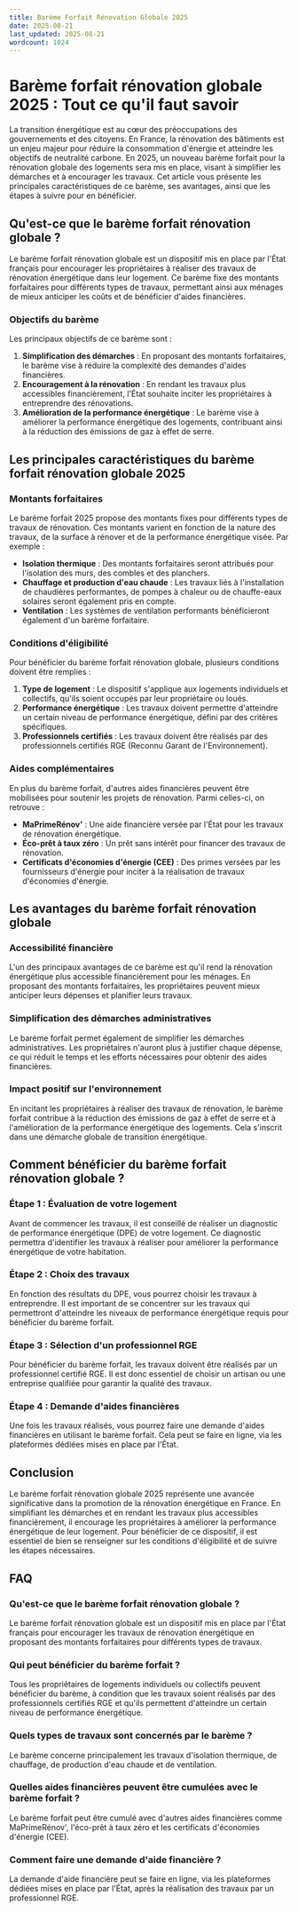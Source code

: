 ```yaml
---
title: Barème Forfait Rénovation Globale 2025
date: 2025-08-21
last_updated: 2025-08-21
wordcount: 1024
---
```


# Barème forfait rénovation globale 2025 : Tout ce qu'il faut savoir

La transition énergétique est au cœur des préoccupations des gouvernements et des citoyens. En France, la rénovation des bâtiments est un enjeu majeur pour réduire la consommation d'énergie et atteindre les objectifs de neutralité carbone. En 2025, un nouveau barème forfait pour la rénovation globale des logements sera mis en place, visant à simplifier les démarches et à encourager les travaux. Cet article vous présente les principales caractéristiques de ce barème, ses avantages, ainsi que les étapes à suivre pour en bénéficier.

## Qu'est-ce que le barème forfait rénovation globale ?

Le barème forfait rénovation globale est un dispositif mis en place par l'État français pour encourager les propriétaires à réaliser des travaux de rénovation énergétique dans leur logement. Ce barème fixe des montants forfaitaires pour différents types de travaux, permettant ainsi aux ménages de mieux anticiper les coûts et de bénéficier d'aides financières.

### Objectifs du barème

Les principaux objectifs de ce barème sont :

1. **Simplification des démarches** : En proposant des montants forfaitaires, le barème vise à réduire la complexité des demandes d'aides financières.
2. **Encouragement à la rénovation** : En rendant les travaux plus accessibles financièrement, l'État souhaite inciter les propriétaires à entreprendre des rénovations.
3. **Amélioration de la performance énergétique** : Le barème vise à améliorer la performance énergétique des logements, contribuant ainsi à la réduction des émissions de gaz à effet de serre.

## Les principales caractéristiques du barème forfait rénovation globale 2025

### Montants forfaitaires

Le barème forfait 2025 propose des montants fixes pour différents types de travaux de rénovation. Ces montants varient en fonction de la nature des travaux, de la surface à rénover et de la performance énergétique visée. Par exemple :

- **Isolation thermique** : Des montants forfaitaires seront attribués pour l'isolation des murs, des combles et des planchers.
- **Chauffage et production d'eau chaude** : Les travaux liés à l'installation de chaudières performantes, de pompes à chaleur ou de chauffe-eaux solaires seront également pris en compte.
- **Ventilation** : Les systèmes de ventilation performants bénéficieront également d'un barème forfaitaire.

### Conditions d'éligibilité

Pour bénéficier du barème forfait rénovation globale, plusieurs conditions doivent être remplies :

1. **Type de logement** : Le dispositif s'applique aux logements individuels et collectifs, qu'ils soient occupés par leur propriétaire ou loués.
2. **Performance énergétique** : Les travaux doivent permettre d'atteindre un certain niveau de performance énergétique, défini par des critères spécifiques.
3. **Professionnels certifiés** : Les travaux doivent être réalisés par des professionnels certifiés RGE (Reconnu Garant de l'Environnement).

### Aides complémentaires

En plus du barème forfait, d'autres aides financières peuvent être mobilisées pour soutenir les projets de rénovation. Parmi celles-ci, on retrouve :

- **MaPrimeRénov'** : Une aide financière versée par l'État pour les travaux de rénovation énergétique.
- **Éco-prêt à taux zéro** : Un prêt sans intérêt pour financer des travaux de rénovation.
- **Certificats d'économies d'énergie (CEE)** : Des primes versées par les fournisseurs d'énergie pour inciter à la réalisation de travaux d'économies d'énergie.

## Les avantages du barème forfait rénovation globale

### Accessibilité financière

L'un des principaux avantages de ce barème est qu'il rend la rénovation énergétique plus accessible financièrement pour les ménages. En proposant des montants forfaitaires, les propriétaires peuvent mieux anticiper leurs dépenses et planifier leurs travaux.

### Simplification des démarches administratives

Le barème forfait permet également de simplifier les démarches administratives. Les propriétaires n'auront plus à justifier chaque dépense, ce qui réduit le temps et les efforts nécessaires pour obtenir des aides financières.

### Impact positif sur l'environnement

En incitant les propriétaires à réaliser des travaux de rénovation, le barème forfait contribue à la réduction des émissions de gaz à effet de serre et à l'amélioration de la performance énergétique des logements. Cela s'inscrit dans une démarche globale de transition énergétique.

## Comment bénéficier du barème forfait rénovation globale ?

### Étape 1 : Évaluation de votre logement

Avant de commencer les travaux, il est conseillé de réaliser un diagnostic de performance énergétique (DPE) de votre logement. Ce diagnostic permettra d'identifier les travaux à réaliser pour améliorer la performance énergétique de votre habitation.

### Étape 2 : Choix des travaux

En fonction des résultats du DPE, vous pourrez choisir les travaux à entreprendre. Il est important de se concentrer sur les travaux qui permettront d'atteindre les niveaux de performance énergétique requis pour bénéficier du barème forfait.

### Étape 3 : Sélection d'un professionnel RGE

Pour bénéficier du barème forfait, les travaux doivent être réalisés par un professionnel certifié RGE. Il est donc essentiel de choisir un artisan ou une entreprise qualifiée pour garantir la qualité des travaux.

### Étape 4 : Demande d'aides financières

Une fois les travaux réalisés, vous pourrez faire une demande d'aides financières en utilisant le barème forfait. Cela peut se faire en ligne, via les plateformes dédiées mises en place par l'État.

## Conclusion

Le barème forfait rénovation globale 2025 représente une avancée significative dans la promotion de la rénovation énergétique en France. En simplifiant les démarches et en rendant les travaux plus accessibles financièrement, il encourage les propriétaires à améliorer la performance énergétique de leur logement. Pour bénéficier de ce dispositif, il est essentiel de bien se renseigner sur les conditions d'éligibilité et de suivre les étapes nécessaires.

## FAQ

### Qu'est-ce que le barème forfait rénovation globale ?

Le barème forfait rénovation globale est un dispositif mis en place par l'État français pour encourager les travaux de rénovation énergétique en proposant des montants forfaitaires pour différents types de travaux.

### Qui peut bénéficier du barème forfait ?

Tous les propriétaires de logements individuels ou collectifs peuvent bénéficier du barème, à condition que les travaux soient réalisés par des professionnels certifiés RGE et qu'ils permettent d'atteindre un certain niveau de performance énergétique.

### Quels types de travaux sont concernés par le barème ?

Le barème concerne principalement les travaux d'isolation thermique, de chauffage, de production d'eau chaude et de ventilation.

### Quelles aides financières peuvent être cumulées avec le barème forfait ?

Le barème forfait peut être cumulé avec d'autres aides financières comme MaPrimeRénov', l'éco-prêt à taux zéro et les certificats d'économies d'énergie (CEE).

### Comment faire une demande d'aide financière ?

La demande d'aide financière peut se faire en ligne, via les plateformes dédiées mises en place par l'État, après la réalisation des travaux par un professionnel RGE.